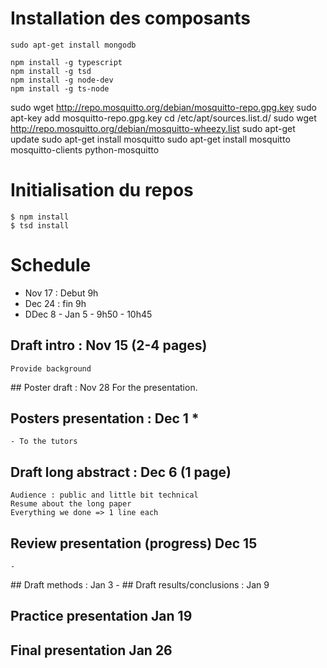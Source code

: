 # Installation des composants
```
sudo apt-get install mongodb

npm install -g typescript
npm install -g tsd
npm install -g node-dev 
npm install -g ts-node
```

sudo wget http://repo.mosquitto.org/debian/mosquitto-repo.gpg.key
sudo apt-key add mosquitto-repo.gpg.key
cd /etc/apt/sources.list.d/
sudo wget http://repo.mosquitto.org/debian/mosquitto-wheezy.list
sudo apt-get update
sudo apt-get install mosquitto
sudo apt-get install mosquitto mosquitto-clients python-mosquitto

# Initialisation du repos
```
$ npm install
$ tsd install
```

# Schedule
- Nov 17 : Debut 9h
- Dec 24 : fin 9h
- DDec 8 - Jan 5 - 9h50 - 10h45

## Draft intro :                   Nov 15          (2-4 pages)
    Provide background
## Poster draft :                  Nov 28
    For the presentation.
## Posters presentation :          Dec 1            *
    - To the tutors
## Draft long abstract :           Dec 6           (1 page)
    Audience : public and little bit technical 
    Resume about the long paper
    Everything we done => 1 line each
## Review presentation (progress)  Dec 15
    -
## Draft methods :                 Jan 3
    -
## Draft results/conclusions :     Jan 9

## Practice presentation           Jan 19

## Final presentation              Jan 26